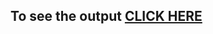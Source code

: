 
## To see the output [CLICK HERE](https://taheermattur.github.io/Responsive-Restaurant-Website---Complete-Front-End/index.html)
